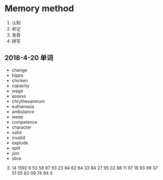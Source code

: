 # Memory method

1. 认知
2. 听记
3. 发音
4. 拼写


## 2018-4-20 单词
- change
- hippo
- chicken
- capacity
- wage
- assess
- chrythesanmum
- euthanasia
- ambulance
- weep
- competence
- character
- valid
- invalid
- explode
- split
- join
- slice


3. 14 1592 6 53 58 97 93 23 84 62 64 33 84 27 95 02 88 11 97 16 93 99 37 51 05 82 09 74 94 4 